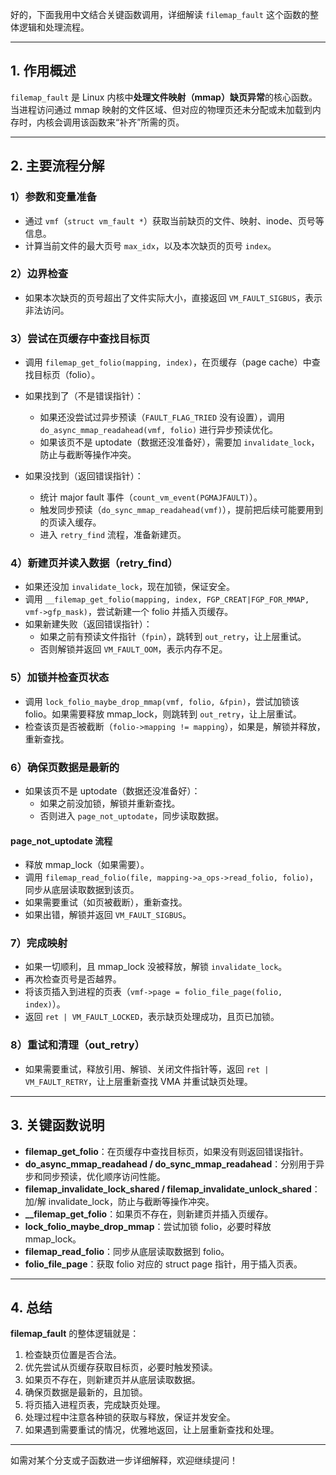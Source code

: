 好的，下面我用中文结合关键函数调用，详细解读 `filemap_fault` 这个函数的整体逻辑和处理流程。

---

## 1. 作用概述

`filemap_fault` 是 Linux 内核中**处理文件映射（mmap）缺页异常**的核心函数。当进程访问通过 mmap 映射的文件区域、但对应的物理页还未分配或未加载到内存时，内核会调用该函数来“补齐”所需的页。

---

## 2. 主要流程分解

### 1）参数和变量准备

- 通过 `vmf`（`struct vm_fault *`）获取当前缺页的文件、映射、inode、页号等信息。
- 计算当前文件的最大页号 `max_idx`，以及本次缺页的页号 `index`。

### 2）边界检查

- 如果本次缺页的页号超出了文件实际大小，直接返回 `VM_FAULT_SIGBUS`，表示非法访问。

### 3）尝试在页缓存中查找目标页

- 调用 `filemap_get_folio(mapping, index)`，在页缓存（page cache）中查找目标页（folio）。
- 如果找到了（不是错误指针）：
  - 如果还没尝试过异步预读（`FAULT_FLAG_TRIED` 没有设置），调用 `do_async_mmap_readahead(vmf, folio)` 进行异步预读优化。
  - 如果该页不是 uptodate（数据还没准备好），需要加 `invalidate_lock`，防止与截断等操作冲突。

- 如果没找到（返回错误指针）：
  - 统计 major fault 事件（`count_vm_event(PGMAJFAULT)`）。
  - 触发同步预读（`do_sync_mmap_readahead(vmf)`），提前把后续可能要用到的页读入缓存。
  - 进入 `retry_find` 流程，准备新建页。

### 4）新建页并读入数据（retry_find）

- 如果还没加 `invalidate_lock`，现在加锁，保证安全。
- 调用 `__filemap_get_folio(mapping, index, FGP_CREAT|FGP_FOR_MMAP, vmf->gfp_mask)`，尝试新建一个 folio 并插入页缓存。
- 如果新建失败（返回错误指针）：
  - 如果之前有预读文件指针（`fpin`），跳转到 `out_retry`，让上层重试。
  - 否则解锁并返回 `VM_FAULT_OOM`，表示内存不足。

### 5）加锁并检查页状态

- 调用 `lock_folio_maybe_drop_mmap(vmf, folio, &fpin)`，尝试加锁该 folio。如果需要释放 mmap_lock，则跳转到 `out_retry`，让上层重试。
- 检查该页是否被截断（`folio->mapping != mapping`），如果是，解锁并释放，重新查找。

### 6）确保页数据是最新的

- 如果该页不是 uptodate（数据还没准备好）：
  - 如果之前没加锁，解锁并重新查找。
  - 否则进入 `page_not_uptodate`，同步读取数据。

#### page_not_uptodate 流程

- 释放 mmap_lock（如果需要）。
- 调用 `filemap_read_folio(file, mapping->a_ops->read_folio, folio)`，同步从底层读取数据到该页。
- 如果需要重试（如页被截断），重新查找。
- 如果出错，解锁并返回 `VM_FAULT_SIGBUS`。

### 7）完成映射

- 如果一切顺利，且 mmap_lock 没被释放，解锁 `invalidate_lock`。
- 再次检查页号是否越界。
- 将该页插入到进程的页表（`vmf->page = folio_file_page(folio, index)`）。
- 返回 `ret | VM_FAULT_LOCKED`，表示缺页处理成功，且页已加锁。

### 8）重试和清理（out_retry）

- 如果需要重试，释放引用、解锁、关闭文件指针等，返回 `ret | VM_FAULT_RETRY`，让上层重新查找 VMA 并重试缺页处理。

---

## 3. 关键函数说明

- **filemap_get_folio**：在页缓存中查找目标页，如果没有则返回错误指针。
- **do_async_mmap_readahead / do_sync_mmap_readahead**：分别用于异步和同步预读，优化顺序访问性能。
- **filemap_invalidate_lock_shared / filemap_invalidate_unlock_shared**：加/解 invalidate_lock，防止与截断等操作冲突。
- **__filemap_get_folio**：如果页不存在，则新建页并插入页缓存。
- **lock_folio_maybe_drop_mmap**：尝试加锁 folio，必要时释放 mmap_lock。
- **filemap_read_folio**：同步从底层读取数据到 folio。
- **folio_file_page**：获取 folio 对应的 struct page 指针，用于插入页表。

---

## 4. 总结

**filemap_fault** 的整体逻辑就是：
1. 检查缺页位置是否合法。
2. 优先尝试从页缓存获取目标页，必要时触发预读。
3. 如果页不存在，则新建页并从底层读取数据。
4. 确保页数据是最新的，且加锁。
5. 将页插入进程页表，完成缺页处理。
6. 处理过程中注意各种锁的获取与释放，保证并发安全。
7. 如果遇到需要重试的情况，优雅地返回，让上层重新查找和处理。

---

如需对某个分支或子函数进一步详细解释，欢迎继续提问！